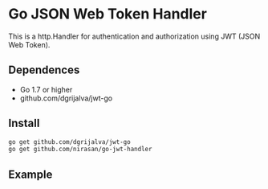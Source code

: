 # Go JSON Web Token Handler
This is a http.Handler for authentication and authorization using JWT (JSON Web Token).

## Dependences
* Go 1.7 or higher
* github.com/dgrijalva/jwt-go

## Install
```sh
go get github.com/dgrijalva/jwt-go
go get github.com/nirasan/go-jwt-handler
```

## Example
